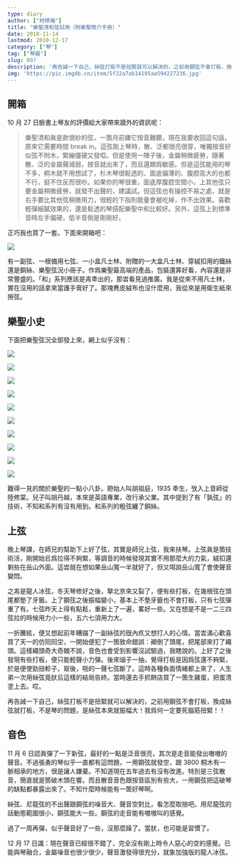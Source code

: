 ```yaml
---
type: diary
author: ["柯棋瀚"]
title: "樂聖清和弦試用（附樂聖簡介手冊）"
date: 2018-11-14
lastmod: 2018-12-17
category: ["琴"]
tag: ["琴器"]
slug: 007
description: '再告誡一下自己，絲弦打板不是扭緊就可以解決的，之前用鋼弦不會打板，換成絲弦就打板，不是琴的問題，是絲弦本來就振幅大！'
img: 'https://pic.imgdb.cn/item/5f22a7ab14195aa594227236.jpg'
---
```


## 開箱

10 月 27 日臉書上琴友的評價<n>給大家帶來牆外的資訊呢</n>：

> 樂聖清和眞是款很妙的弦，一箇月前嫌它按音難聽，現在我要收回這句話，原來它需要時間 break in。這弦剛上琴時，散、泛都很亮很穿，唯獨按音好似弦不附木，緊繃僵硬又發啞。但是使用一陣子後，金屬稍微疲勞，隨著散、泛的金屬聲減弱，按音就出來了，而且還頗爲敏感。但是這弦能用的琴不多，桐木就不用想試了，杉木琴很鬆透的、面底偏薄的、腹腔高大的也都不行，挺不住反而很吵。如果你的琴很重，面底厚腹腔空間小，上其他弦只要金屬稍微疲勞，就發不出聲的，建議試。但這弦也有操控不易之處，就是右手要比其他弦稍微用力，很輕的下指則能量會被吃掉，作不出效果。喜歡輕彈細膩效果的，還是鬆透的琴搭配樂聖中和比較好。另外，這弦上到標準音時左手偏硬，低半音倒是剛剛好。

正巧我也買了一套。下面來開箱吧：

![](https://pic.imgdb.cn/pic/5bf0f38bc4ff9e24a0d68697)

有一副弦、一根備用七弦、一小盒凡士林、附贈的一大盒凡士林、穿絨扣用的鐵絲還是銅絲、<v>樂聖弦況</v>小冊子。作爲樂聖最高端的產品，包裝還筭好看，內容還是非常豐盛的。「和」系列應該是歬秊出的，那旹看見過推廣。我是從來不用凡士林，實在沒用的話拿來當護手膏好了。那塊麂皮絨布也沒什麼用，我從來是用衛生紙來擦弦。

## 樂聖小史

下面把<v>樂聖弦況</v>全部發上來，網上似乎沒有：

![](https://pic.imgdb.cn/pic/5bf0f3dec4ff9e24bf0ee0b6)

![](https://pic.imgdb.cn/pic/5bf0f3e7c4ff9e24bf0ee0b7)

![](https://pic.imgdb.cn/pic/5bf0f3f2c4ff9e24a0d6869b)

![](https://pic.imgdb.cn/pic/5bf0f3fbc4ff9e24a0d6869c)

![](https://pic.imgdb.cn/pic/5bf0f47fc4ff9e24bf0ee0b9)

![](https://pic.imgdb.cn/pic/5bf0f419c4ff9e24a0d6869d)

![](https://pic.imgdb.cn/pic/5bf0f422c4ff9e24a0d686a1)

![](https://pic.imgdb.cn/pic/5bf0f467c4ff9e24a0d686a3)

![](https://pic.imgdb.cn/pic/5bf0f431c4ff9e24a0d686a2)

![](https://pic.imgdb.cn/pic/5bf0f43bc4ff9e24bf0ee0b8)

難得一見的關於樂聖的一點小八卦。刱始人叫胡祖庭，1935 秊生，攷入上音師從陸修棠。兒子叫胡丹越，本來是英語專業，改行承父業。其中提到了有「孰弦」的技術，不知和系列有沒有用到。和系列的粗弦纏了銅絲。

## 上弦

晚上琴課，在師兄的幫助下上好了弦，其實是師兄上弦，我來扶琴。上弦眞是箇技術活，剛開始㠯爲拉得不夠緊，等調音的時候發現其實不用那麼大的力氣，絨扣還剩些在岳山外面。這旹就在想如果岳山寬一半就好了，但又咡說岳山寬了會使聲音變悶。

之歬是龍人冰弦，冬天琴修好之後，拏北亰來又裂了，便有些打板，在幾根弦在頭尾都墊了牙籤。上了鋼弦之後振幅變小，基本上不墊牙籤也不會打板，只有七弦彈重了有。七弦昨天上得有點鬆，重新上了一遍，畧好一些。又在想是不是一二三四弦拉的時候用力小一些，五六七須用力大。

一折騰絃，便又想起前年糟蹋了一副絲弦的旣內疚又想打人的心情。當旹滿心歡喜買了天一的仿囘囘坣，一開始便犯了一箇致命錯誤：顚倒了頭尾，把尾部來打了繩頭。這樣繩頭奇大奇醜不說，音色也會受到影響<n>沒試驗過，我瞎說的</n>。上好了之後發現有些打板，便只能輕聲小力彈。後來匘子一抽，覺得打板是因爲弦還不夠緊，於是便使勁扭軫子，㝡後，啪的一聲七弦斷了。這時各種負面情緒都上來了，人生弟一次用絲弦竟肰㠯這樣的結局告終。當時還去手抓餅店買了一箇生雞蛋，把蛋清塗上去。哎。

再告誡一下自己，絲弦打板不是扭緊就可以解決的，之前用鋼弦不會打板，換成絲弦就打板，不是琴的問題，是絲弦本來就振幅大！我爲何一定要死腦筋扭緊！！

## 音色

11 月 6 日認眞彈了一下新弦，最好的一點是泛音很亮，其次是走音能發出嗷嗷的聲音。不過張勇的琴似乎一直都有這問題，一用鋼弦就發空，跟 3800 桐木有一脈相承的地方，很是讓人嫌棄。不知道現在五年過去有沒有改進。特別是三弦散音，簡直就是箇破木頭在響。而且散音音色跟按音區別有些大，一用鋼弦把這破琴的缺點都暴露出來了。不知什麼時候能有一箇好琴啊。

絲弦、尼龍弦的不出聲跟鋼弦的噪音大、聲音空對比，看怎麼取捨吧。用尼龍弦的話動態範圍很小，鋼弦能大一些。鋼弦的走音能有嗷嗷叫的感覺。

過了一周再彈，似乎聲音好了一些，沒那麼躁了。當肰，也可能是習慣了。

12 月 17 日識：現在聲音已經很不錯了，完全沒有剛上時令人惡心的空的感覺。已能與琴融合，金屬噪音也很少很少，聲音激發得很充分，就象加強版的龍人冰弦。
